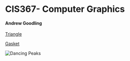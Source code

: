 # CIS367- Computer Graphics

#### **Andrew Goodling**

[Triangle](IN-class-triangle.html)

[Gasket](sier.html)







![Dancing Peaks](/Desktop/cis367/CIS367/DancingPeaks.gif "Image Title")


